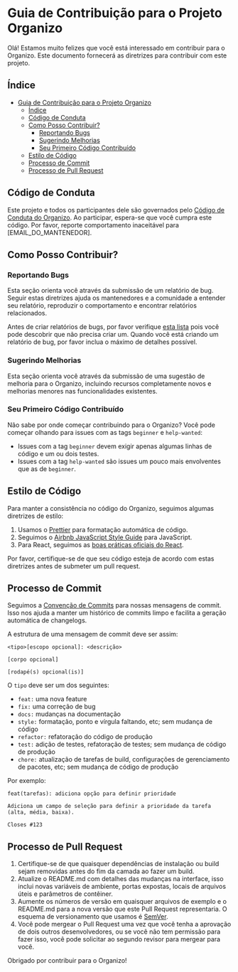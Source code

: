 # Guia de Contribuição para o Projeto Organizo

Olá! Estamos muito felizes que você está interessado em contribuir para o Organizo. Este documento fornecerá as diretrizes para contribuir com este projeto.

## Índice

- [Guia de Contribuição para o Projeto Organizo](#guia-de-contribuição-para-o-projeto-organizo)
  - [Índice](#índice)
  - [Código de Conduta](#código-de-conduta)
  - [Como Posso Contribuir?](#como-posso-contribuir)
    - [Reportando Bugs](#reportando-bugs)
    - [Sugerindo Melhorias](#sugerindo-melhorias)
    - [Seu Primeiro Código Contribuído](#seu-primeiro-código-contribuído)
  - [Estilo de Código](#estilo-de-código)
  - [Processo de Commit](#processo-de-commit)
  - [Processo de Pull Request](#processo-de-pull-request)

## Código de Conduta

Este projeto e todos os participantes dele são governados pelo [Código de Conduta do Organizo](CODE_OF_CONDUCT.md). Ao participar, espera-se que você cumpra este código. Por favor, reporte comportamento inaceitável para [EMAIL_DO_MANTENEDOR].

## Como Posso Contribuir?

### Reportando Bugs

Esta seção orienta você através da submissão de um relatório de bug. Seguir estas diretrizes ajuda os mantenedores e a comunidade a entender seu relatório, reproduzir o comportamento e encontrar relatórios relacionados.

Antes de criar relatórios de bugs, por favor verifique [esta lista](LINK_PARA_LISTA_DE_BUGS_CONHECIDOS) pois você pode descobrir que não precisa criar um. Quando você está criando um relatório de bug, por favor inclua o máximo de detalhes possível.

### Sugerindo Melhorias

Esta seção orienta você através da submissão de uma sugestão de melhoria para o Organizo, incluindo recursos completamente novos e melhorias menores nas funcionalidades existentes.

### Seu Primeiro Código Contribuído

Não sabe por onde começar contribuindo para o Organizo? Você pode começar olhando para issues com as tags `beginner` e `help-wanted`:

* Issues com a tag `beginner` devem exigir apenas algumas linhas de código e um ou dois testes.
* Issues com a tag `help-wanted` são issues um pouco mais envolventes que as de `beginner`.

## Estilo de Código

Para manter a consistência no código do Organizo, seguimos algumas diretrizes de estilo:

1. Usamos o [Prettier](https://prettier.io/) para formatação automática de código.
2. Seguimos o [Airbnb JavaScript Style Guide](https://github.com/airbnb/javascript) para JavaScript.
3. Para React, seguimos as [boas práticas oficiais do React](https://reactjs.org/docs/thinking-in-react.html).

Por favor, certifique-se de que seu código esteja de acordo com estas diretrizes antes de submeter um pull request.

## Processo de Commit

Seguimos a [Convenção de Commits](https://www.conventionalcommits.org/) para nossas mensagens de commit. Isso nos ajuda a manter um histórico de commits limpo e facilita a geração automática de changelogs.

A estrutura de uma mensagem de commit deve ser assim:

```
<tipo>[escopo opcional]: <descrição>

[corpo opcional]

[rodapé(s) opcional(is)]
```

O `tipo` deve ser um dos seguintes:

- `feat:` uma nova feature
- `fix:` uma correção de bug
- `docs:` mudanças na documentação
- `style:` formatação, ponto e vírgula faltando, etc; sem mudança de código
- `refactor:` refatoração do código de produção
- `test:` adição de testes, refatoração de testes; sem mudança de código de produção
- `chore:` atualização de tarefas de build, configurações de gerenciamento de pacotes, etc; sem mudança de código de produção

Por exemplo:

```
feat(tarefas): adiciona opção para definir prioridade

Adiciona um campo de seleção para definir a prioridade da tarefa (alta, média, baixa).

Closes #123
```

## Processo de Pull Request

1. Certifique-se de que quaisquer dependências de instalação ou build sejam removidas antes do fim da camada ao fazer um build.
2. Atualize o README.md com detalhes das mudanças na interface, isso inclui novas variáveis de ambiente, portas expostas, locais de arquivos úteis e parâmetros de contêiner.
3. Aumente os números de versão em quaisquer arquivos de exemplo e o README.md para a nova versão que este Pull Request representaria. O esquema de versionamento que usamos é [SemVer](http://semver.org/).
4. Você pode mergear o Pull Request uma vez que você tenha a aprovação de dois outros desenvolvedores, ou se você não tem permissão para fazer isso, você pode solicitar ao segundo revisor para mergear para você.

Obrigado por contribuir para o Organizo!

